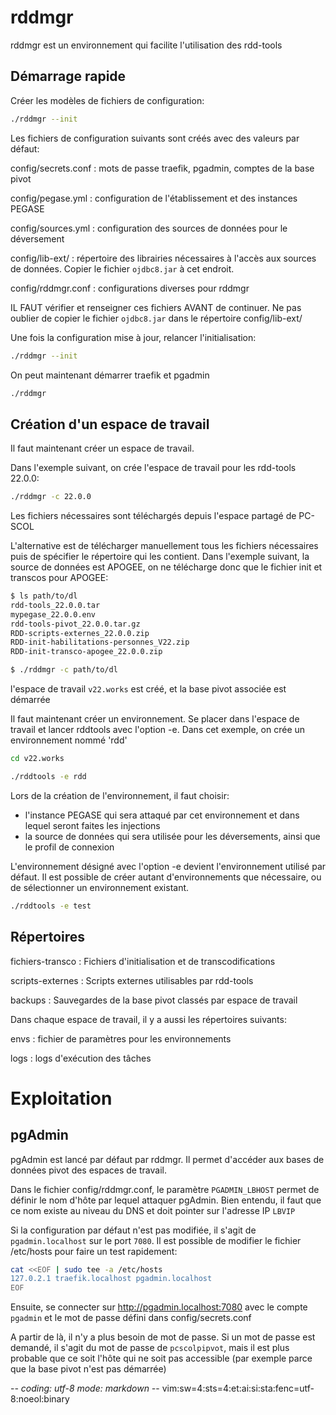# rddmgr

rddmgr est un environnement qui facilite l'utilisation des rdd-tools

## Démarrage rapide

Créer les modèles de fichiers de configuration:
~~~sh
./rddmgr --init
~~~

Les fichiers de configuration suivants sont créés avec des valeurs par défaut:

config/secrets.conf
: mots de passe traefik, pgadmin, comptes de la base pivot

config/pegase.yml
: configuration de l'établissement et des instances PEGASE

config/sources.yml
: configuration des sources de données pour le déversement

config/lib-ext/
: répertoire des librairies nécessaires à l'accès aux sources de données. Copier le fichier `ojdbc8.jar` à cet endroit.

config/rddmgr.conf
: configurations diverses pour rddmgr

IL FAUT vérifier et renseigner ces fichiers AVANT de continuer. Ne pas oublier de copier le fichier `ojdbc8.jar` dans le répertoire config/lib-ext/

Une fois la configuration mise à jour, relancer l'initialisation:
~~~sh
./rddmgr --init
~~~

On peut maintenant démarrer traefik et pgadmin
~~~sh
./rddmgr
~~~

## Création d'un espace de travail

Il faut maintenant créer un espace de travail.

Dans l'exemple suivant, on crée l'espace de travail pour les rdd-tools 22.0.0:
~~~sh
./rddmgr -c 22.0.0
~~~
Les fichiers nécessaires sont téléchargés depuis l'espace partagé de PC-SCOL

L'alternative est de télécharger manuellement tous les fichiers nécessaires puis de spécifier le répertoire qui les contient.
Dans l'exemple suivant, la source de données est APOGEE, on ne télécharge donc que le fichier init et transcos pour APOGEE:
~~~sh
$ ls path/to/dl
rdd-tools_22.0.0.tar
mypegase_22.0.0.env
rdd-tools-pivot_22.0.0.tar.gz
RDD-scripts-externes_22.0.0.zip
RDD-init-habilitations-personnes_V22.zip
RDD-init-transco-apogee_22.0.0.zip

$ ./rddmgr -c path/to/dl
~~~

l'espace de travail `v22.works` est créé, et la base pivot associée est démarrée

Il faut maintenant créer un environnement.
Se placer dans l'espace de travail et lancer rddtools avec l'option -e.
Dans cet exemple, on crée un environnement nommé 'rdd'
~~~sh
cd v22.works

./rddtools -e rdd
~~~

Lors de la création de l'environnement, il faut choisir:
- l'instance PEGASE qui sera attaqué par cet environnement et dans lequel seront faites les injections
- la source de données qui sera utilisée pour les déversements, ainsi que le profil de connexion

L'environnement désigné avec l'option -e devient l'environnement utilisé par défaut.
Il est possible de créer autant d'environnements que nécessaire, ou de sélectionner un environnement existant.
~~~sh
./rddtools -e test
~~~

## Répertoires

fichiers-transco
: Fichiers d'initialisation et de transcodifications

scripts-externes
: Scripts externes utilisables par rdd-tools

backups
: Sauvegardes de la base pivot classés par espace de travail

Dans chaque espace de travail, il y a aussi les répertoires suivants:

envs
: fichier de paramètres pour les environnements

logs
: logs d'exécution des tâches

# Exploitation

## pgAdmin

pgAdmin est lancé par défaut par rddmgr. Il permet d'accéder aux bases de données pivot des espaces de travail.

Dans le fichier config/rddmgr.conf, le paramètre `PGADMIN_LBHOST` permet de définir le nom d'hôte par lequel attaquer pgAdmin.
Bien entendu, il faut que ce nom existe au niveau du DNS et doit pointer sur l'adresse IP `LBVIP`

Si la configuration par défaut n'est pas modifiée, il s'agit de `pgadmin.localhost` sur le port `7080`.
Il est possible de modifier le fichier /etc/hosts pour faire un test rapidement:
~~~sh
cat <<EOF | sudo tee -a /etc/hosts
127.0.2.1 traefik.localhost pgadmin.localhost
EOF
~~~

Ensuite, se connecter sur <http://pgadmin.localhost:7080> avec le compte `pgadmin` et le mot de passe défini dans config/secrets.conf

A partir de là, il n'y a plus besoin de mot de passe. Si un mot de passe est demandé, il s'agit du mot de passe de `pcscolpipvot`, mais il est plus probable que ce soit l'hôte qui ne soit pas accessible (par exemple parce que la base pivot n'est pas démarrée)

-*- coding: utf-8 mode: markdown -*- vim:sw=4:sts=4:et:ai:si:sta:fenc=utf-8:noeol:binary